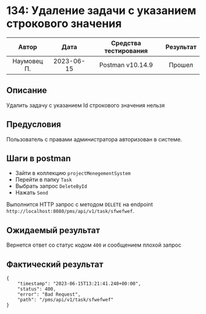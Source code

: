 # 134: Удаление задачи с указанием строкового значения

|    Автор    |    Дата    | Средства тестирования | Результат |
|:-----------:|:----------:|:---------------------:|:---------:|
| Наумовец П. | 2023-06-15 |   Postman v10.14.9    |  Прошел   |

## Описание

Удалить задачу с указанием Id строкового значения нельзя

## Предусловия

Пользователь с правами администратора авторизован в системе.

## Шаги в postman

* Зайти в коллекцию `projectMenegementSystem`
* Перейти в папку `Task`
* Выбрать запрос `DeleteById`
* Нажать `Send`

Выполнится HTTP запрос с методом `DELETE` на endpoint `http://localhost:8080/pms/api/v1/task/sfwefwef`.

## Ожидаемый результат

Вернется ответ со статус кодом `400` и сообщением плохой запрос

## Фактический результат

```
{
    "timestamp": "2023-06-15T13:21:41.240+00:00",
    "status": 400,
    "error": "Bad Request",
    "path": "/pms/api/v1/task/sfwefwef"
}
```